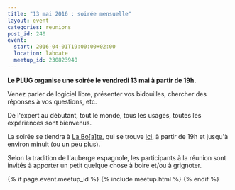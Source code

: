 ```yaml
---
title: "13 mai 2016 : soirée mensuelle"
layout: event
categories: reunions
post_id: 240
event:
  start: 2016-04-01T19:00:00+02:00
  location: laboate
  meetup_id: 230823940
---
```


**Le PLUG organise une soirée le vendredi 13 mai à partir de 19h.**

Venez parler de logiciel libre, présenter vos bidouilles, chercher des réponses à vos questions, etc.

De l'expert au débutant, tout le monde, tous les usages, toutes les expériences sont bienvenus.

La soirée se tiendra à [La Bo\[a\]te](http://laboate.com/), qui se trouve [ici](https://www.openstreetmap.org/?mlat=43.29207&mlon=5.37297#map=19/43.29207/5.37297), à partir de 19h et jusqu'à environ minuit (ou un peu plus).

Selon la tradition de l'auberge espagnole, les participants à la réunion sont invités à apporter un petit quelque chose à boire et/ou à grignoter.

{% if page.event.meetup_id %}
  {% include meetup.html %}
{% endif %}
